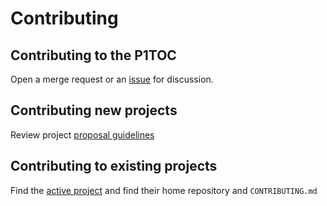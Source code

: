 # Contributing

## Contributing to the P1TOC

Open a merge request or an [issue](https://repo1.dso.mil/platform-one/p1toc/-/issues/new) for discussion.

## Contributing new projects

Review project [proposal guidelines](/projects/getting-started/README.md)

## Contributing to existing projects

Find the [active project](/projects) and find their home repository and `CONTRIBUTING.md`
